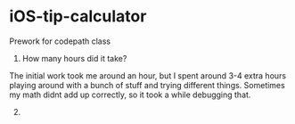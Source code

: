 # iOS-tip-calculator

Prework for codepath class

1. How many hours did it take?

The initial work took me around an hour, but I spent around 3-4 extra hours playing around with a bunch of stuff and trying different things. Sometimes my math didnt add up correctly, so it took a while debugging that.

2.